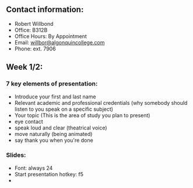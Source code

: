 ## Contact information:
* Robert Willbond
* Office: B312B
* Office Hours: By Appointment
* Email: willbor@algonquincollege.com
* Phone: ext. 7906

## Week 1/2: 

### 7 key elements of presentation:

* Introduce your first and last name
* Relevant academic and professional credentials (why somebody should listen to you speak on a specific subject)
* Your topic (This is the area of study you plan to present)
* eye contact
* speak loud and clear (theatrical voice)
* move naturally (being animated)
* say thank you when you're done


### Slides:

- Font: always 24
- Start presentation hotkey: f5
- 

